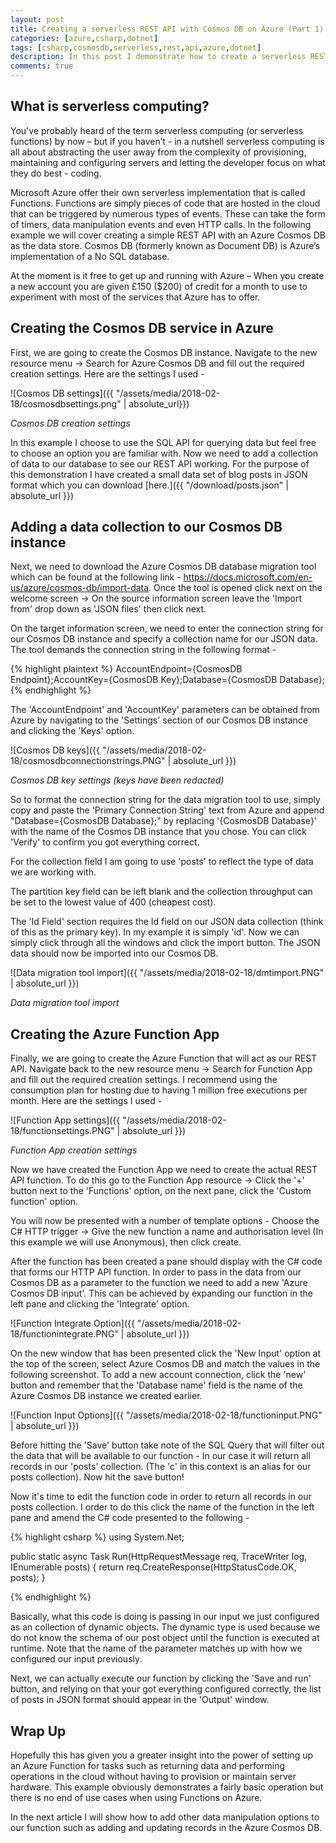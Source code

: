 ```yaml
---
layout: post
title: Creating a serverless REST API with Cosmos DB on Azure (Part 1)
categories: [azure,csharp,dotnet]
tags: [csharp,cosmosdb,serverless,rest,api,azure,dotnet]
description: In this post I demonstrate how to create a serverless REST API using Cosmos DB easily on the Azure platform.
comments: true
---
```


## What is serverless computing?

You've probably heard of the term serverless computing (or serverless functions) by now – but if you haven’t - in a nutshell serverless computing is all about abstracting the user away from the complexity of provisioning, maintaining and configuring servers and letting the developer focus on what they do best - coding. 

Microsoft Azure offer their own serverless implementation that is called Functions. Functions are simply pieces of code that are hosted in the cloud that can be triggered by numerous types of events. These can take the form of timers, data manipulation events and even HTTP calls. In the following example we will cover creating a simple REST API with an Azure Cosmos DB as the data store. Cosmos DB (formerly known as Document DB) is Azure’s implementation of a No SQL database. 

At the moment is it free to get up and running with Azure – When you create a new account you are given £150 ($200) of credit for a month to use to experiment with most of the services that Azure has to offer. 


## Creating the Cosmos DB service in Azure

First, we are going to create the Cosmos DB instance. Navigate to the new resource menu → Search for Azure Cosmos DB and fill out the required creation settings. Here are the settings I used -

![Cosmos DB settings]({{ "/assets/media/2018-02-18/cosmosdbsettings.png" | absolute_url}})

*Cosmos DB creation settings*

In this example I choose to use the SQL API for querying data but feel free to choose an option you are familiar with. Now we need to add a collection of data to our database to see our REST API working. For the purpose of this demonstration I have created a small data set of blog posts in JSON format which you can download [here.]({{ "/download/posts.json" | absolute_url }})

## Adding a data collection to our Cosmos DB instance

Next, we need to download the Azure Cosmos DB database migration tool which can be found at the following link - https://docs.microsoft.com/en-us/azure/cosmos-db/import-data.
Once the tool is opened click next on the welcome screen → On the source information screen leave the 'Import from' drop down as 'JSON files' then click next. 

On the target information screen, we need to enter the connection string for our Cosmos DB instance and specify a collection name for our JSON data. The tool demands the connection string in the following format -

{% highlight plaintext %}
AccountEndpoint={CosmosDB Endpoint};AccountKey={CosmosDB Key};Database={CosmosDB Database};
{% endhighlight %}

The 'AccountEndpoint' and 'AccountKey' parameters can be obtained from Azure by navigating to the 'Settings' section of our Cosmos DB instance and clicking the 'Keys' option.

![Cosmos DB keys]({{ "/assets/media/2018-02-18/cosmosdbconnectionstrings.PNG" | absolute_url }})

*Cosmos DB key settings (keys have been redacted)*

So to format the connection string for the data migration tool to use, simply copy and paste the 'Primary Connection String' text from Azure and append "Database={CosmosDB Database};" by replacing '{CosmosDB Database}' with the name of the Cosmos DB instance that you chose. You can click 'Verify' to confirm you got everything correct.

For the collection field I am going to use 'posts' to reflect the type of data we are working with.

The partition key field can be left blank and the collection throughput can be set to the lowest value of 400 (cheapest cost).

The 'Id Field' section requires the Id field on our JSON data collection (think of this as the primary key). In my example it is simply 'id'.
Now we can simply click through all the windows and click the import button. The JSON data should now be imported into our Cosmos DB.

![Data migration tool import]({{ "/assets/media/2018-02-18/dmtimport.PNG" | absolute_url }})

*Data migration tool import*

## Creating the Azure Function App

Finally, we are going to create the Azure Function that will act as our REST API. Navigate back to the new resource menu → Search for Function App and fill out the required creation settings. I recommend using the consumption plan for hosting due to having 1 million free executions per month.
Here are the settings I used -

![Function App settings]({{ "/assets/media/2018-02-18/functionsettings.PNG" | absolute_url }})

*Function App creation settings*

Now we have created the Function App we need to create the actual REST API function. To do this go to the Function App resource → Click the '+' button next to the 'Functions' option, on the next pane, click the 'Custom function' option.

You will now be presented with a number of template options - Choose the C# HTTP trigger → Give the new function a name and authorisation level (In this example we will use Anonymous), then click create.

After the function has been created a pane should display with the C# code that forms our HTTP API function. In order to pass in the data from our Cosmos DB as a parameter to the function we need to add a new 'Azure Cosmos DB input'. This can be achieved by expanding our function in the left pane and clicking the 'Integrate' option.

![Function Integrate Option]({{ "/assets/media/2018-02-18/functionintegrate.PNG" | absolute_url }})

On the new window that has been presented click the 'New Input' option at the top of the screen, select Azure Cosmos DB and match the values in the following screenshot. To add a new account connection, click the 'new' button and remember that the 'Database name' field is the name of the Azure Cosmos DB instance we created earlier.

![Function Input Options]({{ "/assets/media/2018-02-18/functioninput.PNG" | absolute_url }})

Before hitting the 'Save' button take note of the SQL Query that will filter out the data that will be available to our function - In our case it will return all records in our 'posts' collection. (The 'c' in this context is an alias for our posts collection). Now hit the save button!

Now it's time to edit the function code in order to return all records in our posts collection. I order to do this click the name of the function in the left pane and amend the C# code presented to the following -

{% highlight csharp %}
using System.Net;

public static async Task<HttpResponseMessage> Run(HttpRequestMessage req, TraceWriter log, IEnumerable<dynamic> posts)
{
    return req.CreateResponse(HttpStatusCode.OK, posts);
}

 
{% endhighlight %}

Basically, what this code is doing is passing in our input we just configured as an collection of dynamic objects. The dynamic type is used because we do not know the schema of our post object until the function is executed at runtime. Note that the name of the parameter matches up with how we configured our input previously. 

Next, we can actually execute our function by clicking the 'Save and run' button, and relying on that your got everything configured correctly, the list of posts in JSON format should appear in the 'Output' window.

## Wrap Up

Hopefully this has given you a greater insight into the power of setting up an Azure Function for tasks such as returning data and performing operations in the cloud without having to provision or maintain server hardware. This example obviously demonstrates a fairly basic operation but there is no end of use cases when using Functions on Azure.

In the next article I will show how to add other data manipulation options to our function such as adding and updating records in the Azure Cosmos DB.














